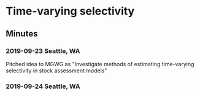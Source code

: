 # Time-varying selectivity

## Minutes

### 2019-09-23 Seattle, WA

Pitched idea to MGWG as "Investigate methods of estimating time-varying selectivity in stock assessment models"

### 2019-09-24 Seattle, WA

